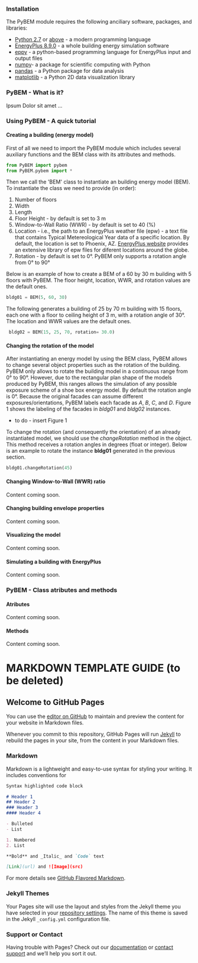### Installation
The PyBEM module requires the following anciliary software, packages, and libraries:
  - [Python 2.7](https://www.python.org/downloads/release/python-2713/) or [above](https://www.python.org/downloads/release/python-373/) - a modern programming language
  - [EnergyPlus 8.9.0](https://github.com/NREL/EnergyPlus/releases/tag/v8.9.0) - a whole building energy simulation software
  - [eppy](https://eppy.readthedocs.io/en/latest/installation.html) - a python-based programming language for EnergyPlus input and output files
  - [numpy](https://www.numpy.org/)- a package for scientific computing with Python 
  - [pandas](https://pandas.pydata.org/) - a Python package for data analysis 
  - [matplotlib](https://matplotlib.org/users/installing.html) - a Python 2D data visualization library

### PyBEM - What is it?
  Ipsum Dolor sit amet ...

### Using PyBEM - A quick tutorial
#### Creating a building (energy model)
First of all we need to import the PyBEM module which includes several auxiliary functions and the BEM class with its attributes and methods.
  
  ```python
  from PyBEM import pybem
  from PyBEM.pybem import *
  ```

Then we call the 'BEM' class to instantiate an building energy model (BEM). To instantiate the class we need to provide (in order): 
  1. Number of floors
  2. Width
  3. Length
  4. Floor Height - by default is set to 3 m
  5. Window-to-Wall Ratio (WWR) - by default is set to 40 (%)
  6. Location - i.e., the path to an EnergyPlus weather file (epw) - a text file that contains Typical Metereological Year data of a specific location. By default, the location is set to Phoenix, AZ. [EnergyPlus website](https://energyplus.net/weather) provides an extensive library of epw files for diferent locations around the globe.
  7. Rotation - by default is set to 0&deg;. PyBEM only supports a rotation angle from 0&deg; to 90&deg; 
  
Below is an example of how to create a BEM of a 60 by 30 m building with 5 floors with PyBEM. The floor height, location, WWR, and rotation values are the default ones.
  
  ```python
  bldg01 = BEM(5, 60, 30)
  ```
  
The following generates a building of 25 by 70 m building with 15 floors, each one with a floor to ceiling height of 3 m, with a rotation angle of 30&deg;. The location and WWR values are the default ones.
 
 ```python
  bldg02 = BEM(15, 25, 70, rotation= 30.0)
  ```
  
#### Changing the rotation of the model
After instantiating an energy model by using the BEM class, PyBEM allows to change several object properties such as the rotation of the building. PyBEM only allows to rotate the building model in a continuous range from 0&deg; to 90&deg;. However, due to the rectangular plan shape of the models produced by PyBEM, this ranges allows the simulation of any possible exposure scheme of a shoe box energy model. By default the rotation angle is 0&deg;. Because the original facades can assume different exposures/orientations, PyBEM labels each facade as _A_, _B_, _C_, and _D_. Figure 1 shows the labeling of the facades in _bldg01_ and _bldg02_ instances. 
  
  - to do - insert Figure 1
  
  To change the rotation (and consequently the orientation) of an already instantiated model, we should use the _changeRotation_ method in the object. This method receives a rotation angles in degrees (float or integer). Below is an example to rotate the instance **bldg01** generated in the previous section.
  
```python
bldg01.changeRotation(45)
```

#### Changing Window-to-Wall (WWR) ratio
Content coming soon.

#### Changing building envelope properties  
Content coming soon.

#### Visualizing the model   
Content coming soon.

#### Simulating a building with EnergyPlus  
Content coming soon.

### PyBEM - Class atributes and methods
#### Atributes
Content coming soon.

#### Methods   
Content coming soon.

# MARKDOWN TEMPLATE GUIDE (to be deleted)
## Welcome to GitHub Pages

You can use the [editor on GitHub](https://github.com/luissds82/buildingenergymodeler.github.io/edit/master/README.md) to maintain and preview the content for your website in Markdown files.

Whenever you commit to this repository, GitHub Pages will run [Jekyll](https://jekyllrb.com/) to rebuild the pages in your site, from the content in your Markdown files.

### Markdown

Markdown is a lightweight and easy-to-use syntax for styling your writing. It includes conventions for

```markdown
Syntax highlighted code block

# Header 1
## Header 2
### Header 3
#### Header 4

- Bulleted
- List

1. Numbered
2. List

**Bold** and _Italic_ and `Code` text

[Link](url) and ![Image](src)
```

For more details see [GitHub Flavored Markdown](https://guides.github.com/features/mastering-markdown/).

### Jekyll Themes

Your Pages site will use the layout and styles from the Jekyll theme you have selected in your [repository settings](https://github.com/luissds82/buildingenergymodeler.github.io/settings). The name of this theme is saved in the Jekyll `_config.yml` configuration file.

### Support or Contact

Having trouble with Pages? Check out our [documentation](https://help.github.com/categories/github-pages-basics/) or [contact support](https://github.com/contact) and we’ll help you sort it out.
